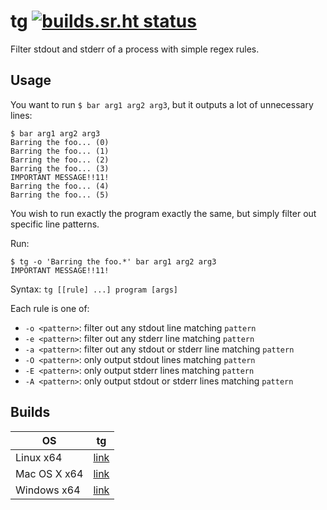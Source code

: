 # tg [![builds.sr.ht status](https://builds.sr.ht/~delthas/tg.svg)](https://builds.sr.ht/~delthas/tg?)

Filter stdout and stderr of a process with simple regex rules.

## Usage

You want to run `$ bar arg1 arg2 arg3`, but it outputs a lot of unnecessary lines:
```shell
$ bar arg1 arg2 arg3
Barring the foo... (0)
Barring the foo... (1)
Barring the foo... (2)
Barring the foo... (3)
IMPORTANT MESSAGE!!11!
Barring the foo... (4)
Barring the foo... (5)
```

You wish to run exactly the program exactly the same, but simply filter out specific line patterns.

Run:
```shell
$ tg -o 'Barring the foo.*' bar arg1 arg2 arg3
IMPORTANT MESSAGE!!11!
```

Syntax: `tg [[rule] ...] program [args]`

Each rule is one of:
- `-o <pattern>`: filter out any stdout line matching `pattern`
- `-e <pattern>`: filter out any stderr line matching `pattern`
- `-a <pattern>`: filter out any stdout or stderr line matching `pattern`
- `-O <pattern>`: only output stdout lines matching `pattern`
- `-E <pattern>`: only output stderr lines matching `pattern`
- `-A <pattern>`: only output stdout or stderr lines matching `pattern`

## Builds

| OS | tg |
|---|---|
| Linux x64 | [link](https://delthas.fr/tg/linux/tg) |
| Mac OS X x64 | [link](https://delthas.fr/tg/mac/tg) |
| Windows x64 | [link](https://delthas.fr/tg/windows/tg.exe) |
